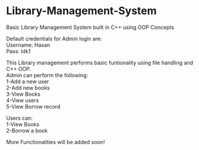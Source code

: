 # Library-Management-System
Basic Library Management System built in C++ using OOP Concepts

Default credentials for Admin login are:</br>
Username: Hasan</br>
Pass: Idk1</br>

This Library management performs basic funtionality using file handling and C++ OOP.</br>
Admin can perform the following:</br>
1-Add a new user</br>
2-Add new books</br>
3-View Books</br>
4-View users</br>
5-View Borrow record</br>

Users can:</br>
1-View Books</br>
2-Borrow a book</br>

More Functionalities will be added soon!</br>
